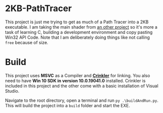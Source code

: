 # 2KB-PathTracer
This project is just me trying to get as much of a Path Tracer into a 2KB executable. I am taking the main shader from [an other project](https://github.com/JulianStambuk/OpenTK-PathTracer) so it's more a task of learning C, building a development environment and copy pasting Win32 API Code. Note that I am deliberately doing things like not calling `free` because of size.

# Build
This project uses **MSVC** as a Compiler and **[Crinkler](https://github.com/runestubbe/Crinkler)** for linking. You also need to have **Win 10 SDK in version 10.0.19041.0** installed.
Crinkler is included in this project and the other come with a basic installation of Visual Studio.

Navigate to the root directory, open a terminal and run `py .\buildAndRun.py`.
This will build the project into a `build` folder and start the EXE.
